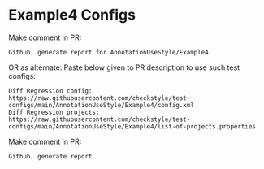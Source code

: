 # Example4 Configs
Make comment in PR:
```
Github, generate report for AnnotationUseStyle/Example4
```
OR as alternate:
Paste below given to PR description to use such test configs:
```
Diff Regression config: https://raw.githubusercontent.com/checkstyle/test-configs/main/AnnotationUseStyle/Example4/config.xml
Diff Regression projects: https://raw.githubusercontent.com/checkstyle/test-configs/main/AnnotationUseStyle/Example4/list-of-projects.properties
```
Make comment in PR:
```
Github, generate report
```
